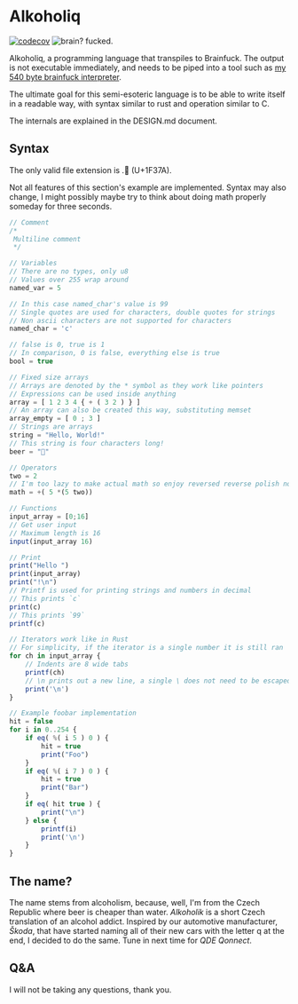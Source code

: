 # Alkoholiq

[![codecov](https://codecov.io/gh/3top1a/alkoholiq/graph/badge.svg?token=ZSXBRAWT1M)](https://codecov.io/gh/3top1a/alkoholiq)
![brain? fucked.](https://img.shields.io/badge/brain-fucked-darkred?style=flat)


Alkoholiq, a programming language that transpiles to Brainfuck.
The output is not executable immediately, and needs to be piped into a tool such as [my 540 byte brainfuck interpreter](https://github.com/3top1a/sbfi-rs).

The ultimate goal for this semi-esoteric language is to be able to write itself in a readable way, with syntax similar
to rust and operation similar to C.

The internals are explained in the DESIGN.md document.

## Syntax

The only valid file extension is .🍺 (U+1F37A).

Not all features of this section's example are implemented.
Syntax may also change, I might possibly maybe try to think about doing math properly someday for three seconds.

```js
// Comment
/* 
 Multiline comment
 */

// Variables
// There are no types, only u8
// Values over 255 wrap around
named_var = 5

// In this case named_char's value is 99
// Single quotes are used for characters, double quotes for strings
// Non ascii characters are not supported for characters
named_char = 'c'

// false is 0, true is 1
// In comparison, 0 is false, everything else is true
bool = true

// Fixed size arrays
// Arrays are denoted by the * symbol as they work like pointers
// Expressions can be used inside anything
array = [ 1 2 3 4 { + ( 3 2 ) } ]
// An array can also be created this way, substituting memset
array_empty = [ 0 ; 3 ]
// Strings are arrays
string = "Hello, World!"
// This string is four characters long!
beer = "🍺"

// Operators
two = 2
// I'm too lazy to make actual math so enjoy reversed reverse polish notation
math = +( 5 *(5 two))

// Functions
input_array = [0;16]
// Get user input
// Maximum length is 16
input(input_array 16)

// Print
print("Hello ")
print(input_array)
print("!\n")
// Printf is used for printing strings and numbers in decimal
// This prints `c`
print(c)
// This prints `99`
printf(c)

// Iterators work like in Rust
// For simplicity, if the iterator is a single number it is still ran
for ch in input_array {
	// Indents are 8 wide tabs
	printf(ch)
    // \n prints out a new line, a single \ does not need to be escaped
	print('\n')
}

// Example foobar implementation
hit = false
for i in 0..254 {
    if eq( %( i 5 ) 0 ) {
        hit = true
        print("Foo")
    }
    if eq( %( i 7 ) 0 ) {
        hit = true
        print("Bar")
    }
    if eq( hit true ) {
        print("\n")
    } else {
        printf(i)
        print('\n')
    }
}

```

## The name?

The name stems from alcoholism, because, well, I'm from the Czech Republic where beer is cheaper than water.
*Alkoholik* is a short Czech translation of an alcohol addict.
Inspired by our automotive manufacturer, *Škoda*, that have started naming all of their new cars with the letter q at the end, I decided to do the same.
Tune in next time for *QDE Qonnect*.

## Q&A

I will not be taking any questions, thank you.
